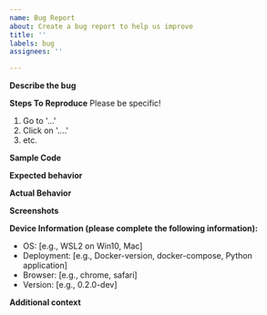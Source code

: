 ```yaml
---
name: Bug Report
about: Create a bug report to help us improve
title: ''
labels: bug
assignees: ''

---
```


**Describe the bug**
<!-- A clear and concise description of what the bug is. -->

**Steps To Reproduce**
Please be specific!
1. Go to '...'
2. Click on '....'
3. etc.

**Sample Code**
<!-- If applicable, please include Sample code to reproduce the issue. -->

**Expected behavior**
<!-- A clear and concise description of what you expected to happen. -->

**Actual Behavior**
<!-- A clear and concise description of what actually happens. -->

**Screenshots**
<!-- If applicable, add screenshots to help explain your problem. -->

**Device Information (please complete the following information):**
 - OS: [e.g., WSL2 on Win10, Mac]
 - Deployment: [e.g., Docker-version, docker-compose, Python application]
 - Browser: [e.g., chrome, safari]
 - Version: [e.g., 0.2.0-dev]

**Additional context**
<!-- Add any other context about the problem here. If applicable, please include why you think the bug is occurring and/or troubleshooting you have already performed. -->
